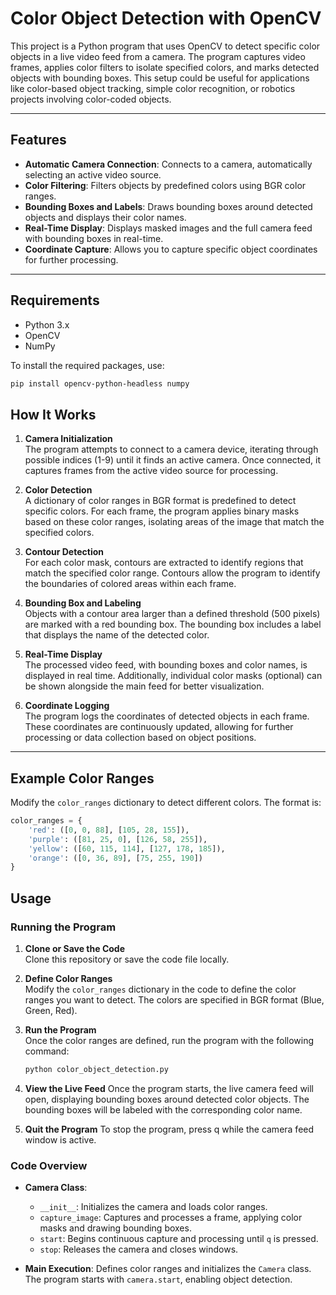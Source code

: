 # Color Object Detection with OpenCV

This project is a Python program that uses OpenCV to detect specific color objects in a live video feed from a camera. The program captures video frames, applies color filters to isolate specified colors, and marks detected objects with bounding boxes. This setup could be useful for applications like color-based object tracking, simple color recognition, or robotics projects involving color-coded objects.

---

## Features

- **Automatic Camera Connection**: Connects to a camera, automatically selecting an active video source.
- **Color Filtering**: Filters objects by predefined colors using BGR color ranges.
- **Bounding Boxes and Labels**: Draws bounding boxes around detected objects and displays their color names.
- **Real-Time Display**: Displays masked images and the full camera feed with bounding boxes in real-time.
- **Coordinate Capture**: Allows you to capture specific object coordinates for further processing.

---

## Requirements

- Python 3.x
- OpenCV
- NumPy

To install the required packages, use:

```bash
pip install opencv-python-headless numpy
```

## How It Works

1. **Camera Initialization**  
   The program attempts to connect to a camera device, iterating through possible indices (1-9) until it finds an active camera. Once connected, it captures frames from the active video source for processing.

2. **Color Detection**  
   A dictionary of color ranges in BGR format is predefined to detect specific colors. For each frame, the program applies binary masks based on these color ranges, isolating areas of the image that match the specified colors.

3. **Contour Detection**  
   For each color mask, contours are extracted to identify regions that match the specified color range. Contours allow the program to identify the boundaries of colored areas within each frame.

4. **Bounding Box and Labeling**  
   Objects with a contour area larger than a defined threshold (500 pixels) are marked with a red bounding box. The bounding box includes a label that displays the name of the detected color.

5. **Real-Time Display**  
   The processed video feed, with bounding boxes and color names, is displayed in real time. Additionally, individual color masks (optional) can be shown alongside the main feed for better visualization.

6. **Coordinate Logging**  
   The program logs the coordinates of detected objects in each frame. These coordinates are continuously updated, allowing for further processing or data collection based on object positions.

---

## Example Color Ranges

Modify the `color_ranges` dictionary to detect different colors. The format is:

```python
color_ranges = {
    'red': ([0, 0, 88], [105, 28, 155]),
    'purple': ([81, 25, 0], [126, 58, 255]),
    'yellow': ([60, 115, 114], [127, 178, 185]),
    'orange': ([0, 36, 89], [75, 255, 190])
}
```

## Usage

### Running the Program

1. **Clone or Save the Code**  
   Clone this repository or save the code file locally.

2. **Define Color Ranges**  
   Modify the `color_ranges` dictionary in the code to define the color ranges you want to detect. The colors are specified in BGR format (Blue, Green, Red).

3. **Run the Program**  
   Once the color ranges are defined, run the program with the following command:

   ```bash
   python color_object_detection.py
   ```
   
4. **View the Live Feed**
Once the program starts, the live camera feed will open, displaying bounding boxes around detected color objects. The bounding boxes will be labeled with the corresponding color name.

5. **Quit the Program**
To stop the program, press q while the camera feed window is active.

### Code Overview

- **Camera Class**:
  - `__init__`: Initializes the camera and loads color ranges.
  - `capture_image`: Captures and processes a frame, applying color masks and drawing bounding boxes.
  - `start`: Begins continuous capture and processing until `q` is pressed.
  - `stop`: Releases the camera and closes windows.
  
- **Main Execution**: Defines color ranges and initializes the `Camera` class. The program starts with `camera.start`, enabling object detection.
